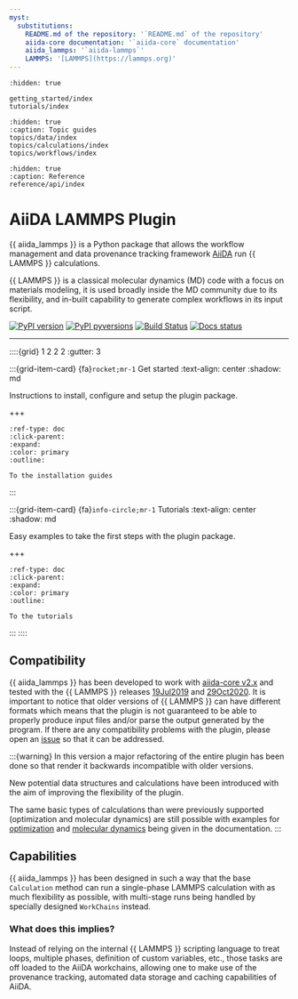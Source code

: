```yaml
---
myst:
  substitutions:
    README.md of the repository: '`README.md` of the repository'
    aiida-core documentation: '`aiida-core` documentation'
    aiida_lammps: '`aiida-lammps`'
    LAMMPS: '[LAMMPS](https://lammps.org)'
---
```


```{toctree}
:hidden: true

getting_started/index
tutorials/index
```

```{toctree}
:hidden: true
:caption: Topic guides
topics/data/index
topics/calculations/index
topics/workflows/index
```

```{toctree}
:hidden: true
:caption: Reference
reference/api/index
```



# AiiDA LAMMPS Plugin

{{ aiida_lammps }} is a Python package that allows the workflow management and data provenance tracking framework [AiiDA](http://aiida-core.readthedocs.io/) run {{ LAMMPS }} calculations.

{{ LAMMPS }} is a classical molecular dynamics (MD) code with a focus on materials modeling, it is used broadly inside the MD community due to its flexibility, and in-built capability to generate complex workflows in its input script.

[![PyPI version](https://badge.fury.io/py/aiida-lammps.svg)](https://badge.fury.io/py/aiida-lammps)
[![PyPI pyversions](https://img.shields.io/pypi/pyversions/aiida-lammps.svg)](https://pypi.python.org/pypi/aiida-lammps)
[![Build Status](https://github.com/aiidaplugins/aiida-lammps/actions/workflows/ci.yml/badge.svg?branch=main)](https://github.com/aiidateam/aiida-lammps/actions)
[![Docs status](https://readthedocs.org/projects/aiida-lammps/badge)](http://aiida-lammps.readthedocs.io/)

______________________________________________________________________


::::{grid} 1 2 2 2
:gutter: 3

:::{grid-item-card} {fa}`rocket;mr-1` Get started
:text-align: center
:shadow: md

Instructions to install, configure and setup the plugin package.

+++

```{button-ref} getting_started/index
:ref-type: doc
:click-parent:
:expand:
:color: primary
:outline:

To the installation guides
```
:::

:::{grid-item-card} {fa}`info-circle;mr-1` Tutorials
:text-align: center
:shadow: md

Easy examples to take the first steps with the plugin package.

+++

```{button-ref} tutorials/index
:ref-type: doc
:click-parent:
:expand:
:color: primary
:outline:

To the tutorials
```
:::
::::


## Compatibility

{{ aiida_lammps }} has been developed to work with [aiida-core v2.x](https://www.aiida.net/news/posts/2022-04-27-aiida-2-release.html) and tested with the {{ LAMMPS }} releases [19Jul2019](https://github.com/lammps/lammps/releases/tag/patch_19Jul2019) and [29Oct2020](https://github.com/lammps/lammps/releases/tag/stable_29Oct2020). It is important to notice that older versions of {{ LAMMPS }} can have different formats which means that the plugin is not guaranteed to be able to properly produce input files and/or parse the output generated by the program. If there are any compatibility problems with the plugin, please open an [issue](https://github.com/aiidaplugins/aiida-lammps/issues) so that it can be addressed.

:::{warning}
In this version a major refactoring of the entire plugin has been done so that render it backwards incompatible with older versions.

New potential data structures and calculations have been introduced with the aim of improving the flexibility of the plugin.

The same basic types of calculations than were previously supported (optimization and molecular dynamics) are still possible with examples for [optimization](users/example_minimize.md) and [molecular dynamics](users/example_md.md) being given in the documentation.
:::

## Capabilities

{{ aiida_lammps }} has been designed in such a way that the base ``Calculation`` method can run a single-phase LAMMPS calculation with as much flexibility as possible, with multi-stage runs being handled by specially designed  ``WorkChains`` instead.

### What does this implies?

Instead of relying on the internal {{ LAMMPS }} scripting language to treat loops, multiple phases, definition of custom variables, etc., those tasks are off loaded to the AiiDA workchains, allowing one to make use of the provenance tracking, automated data storage and caching capabilities of AiiDA.
